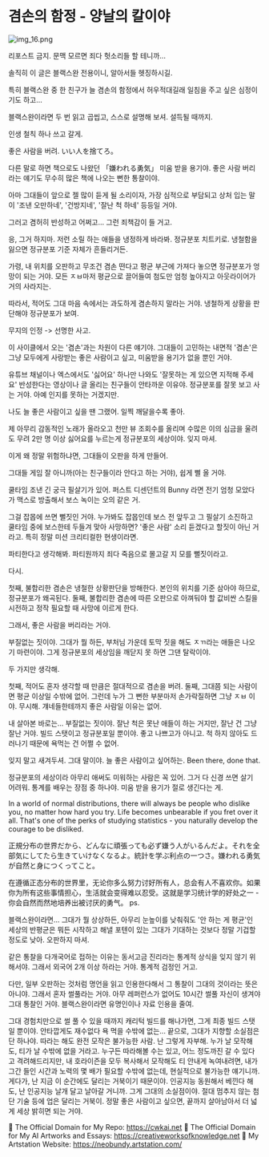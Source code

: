 # 겸손의 함정 - 양날의 칼이야 

![img_16.png](..%2Fimages%2Fimg_16.png)

리포스트 금지. 문맥 모르면 죄다 헛소리들 할 테니까...

솔직히 이 글은 블랙스완 전용이니, 알아서들 헷징하시길.

특히 블랙스완 중 한 친구가 늘 겸손의 함정에서 허우적대길래 일침을 주고 싶은 심정이기도 하고...

블랙스완이라면 두 번 읽고 곱씹고, 스스로 설명해 보셔. 설득될 때까지.

인생 철칙 하나 쓰고 갈게.

좋은 사람을 버려.
いい人を捨てろ。

다른 말로 하면 책으로도 나왔던 「嫌われる勇気」 미움 받을 용기야. 좋은 사람 버리라는 얘기도 무수히 많은 책에 나오는 뻔한 통찰이야.

아마 그대들이 앞으로 젤 많이 듣게 될 소리이자, 가장 심적으로 부담되고 상처 입는 말이 '조낸 오만하네', '건방지네', '잘난 척 하네' 등등일 거야.

그러고 겸허히 반성하고 어쩌고... 그런 죄책감이 들 거고. 

응, 그거 하지마. 저런 소릴 하는 애들을 냉정하게 바라봐. 정규분포 치트키로. 냉철함을 잃으면 정규분포 기준 자체가 흔들리거든.

가령, 내 위치를 오판하고 무조건 겸손 떤다고 평균 부근에 가져다 놓으면 정규분포가 엉망이 되는 거야. 모든 ㅈㅂ마저 평균으로 끌어들여 첨도만 엄청 높아지고 아웃라이어가 거의 사라지는. 

따라서, 적어도 그대 마음 속에서는 과도하게 겸손하지 말라는 거야. 냉철하게 상황을 판단해야 정규분포가 보여.

무지의 인정 -> 선명한 사고.

이 사이클에서 오는 '겸손'과는 차원이 다른 얘기야. 그대들이 고민하는 내면적 '겸손'은 그냥 모두에게 사랑받는 좋은 사람이고 싶고, 미움받을 용기가 없을 뿐인 거야. 

유튜브 채널이나 엑스에서도 '싫어요' 하나만 나와도 '잘못하는 게 있으면 지적해 주세요' 반성한다는 영상이나 글 올리는 친구들이 안타까운 이유야. 정규분포를 잘못 보고 사는 거야. 아예 인지를 못하는 거겠지만. 

나도 늘 좋은 사람이고 싶을 땐 그랬어. 일찍 깨달을수록 좋아.

제 아무리 감동적인 노래가 올라오고 천만 뷰 조회수를 올리며 수많은 이의 심금을 울려도 무려 2만 명 이상 싫어요를 누르는게 정규분포의 세상이야. 잊지 마셔.

이게 왜 정말 위험하냐면, 그대들이 오판을 하게 만들어. 

그대들 게임 잘 아니까(아는 친구들이라 안다고 하는 거야), 쉽게 삘 올 거야.

쿨타임 조낸 긴 궁극 필살기가 있어. 퍼스트 디센던트의 Bunny 라면 전기 엄청 모았다가 맥스로 방출해서 보스 녹이는 오의 같은 거.

그걸 잡몹에 쓰면 뻘짓인 거야. 누가봐도 잡몹인데 보스 전 앞두고 그 필살기 소진하고 쿨타임 중에 보스한테 두들겨 맞아 사망하면? '좋은 사람' 소리 듣겠다고 할짓이 아닌 거라고. 특히 정말 미션 크리티컬한 현생이라면. 

파티한다고 생각해봐. 파티원까지 죄다 죽음으로 몰고갈 지 모를 뻘짓이라고.

다시.

첫째, 불합리한 겸손은 냉철한 상황판단을 방해한다. 본인의 위치를 기준 삼아야 하므로, 정규분포가 왜곡된다.
둘째, 불합리한 겸손에 따른 오판으로 아껴둬야 할 값비싼 스킬을 시전하고 정작 필요할 때 사망에 이르게 한다.

그래서, 좋은 사람을 버리라는 거야.

부질없는 짓이야. 그대가 뭘 하든, 부처님 가운데 토막 짓을 해도 ㅈㄲ라는 애들은 나오기 마련이야. 그게 정규분포의 세상임을 깨닫지 못 하면 그댄 탈락이야. 

두 가지만 생각해. 

첫째, 적어도 혼자 생각할 때 만큼은 절대적으로 겸손을 버려.
둘째, 그대쯤 되는 사람이면 평균 이상일 수밖에 없어. 그런데 누가 그 뻔한 부분마저 손가락질하면 그냥 ㅈㅂ 이야. 무시해. 걔네들한테까지 좋은 사람일 이유는 없어.  

내 살아본 바로는... 부질없는 짓이야. 잘난 척은 못난 애들이 하는 거지만, 잘난 건 그냥 잘난 거야. 빌드 스탯이고 정규분포일 뿐이야. 좋고 나쁘고가 아니고. 척 하지 않아도 드러나기 때문에 욕먹는 건 어쩔 수 없어.

잊지 말고 새겨두셔. 그대 말이야. 늘 좋은 사람이고 싶어하는. Been there, done that.

정규분포의 세상이라 아무리 애써도 미워하는 사람은 꼭 있어. 그거 다 신경 쓰면 살기 어려워. 통계를 배우는 장점 중 하나야. 미움 받을 용기가 절로 생긴다는 게.

In a world of normal distributions, there will always be people who dislike you, no matter how hard you try. Life becomes unbearable if you fret over it all. That's one of the perks of studying statistics - you naturally develop the courage to be disliked.

正規分布の世界だから、どんなに頑張っても必ず嫌う人がいるんだよ。それを全部気にしてたら生きていけなくなるよ。統計を学ぶ利点の一つさ。嫌われる勇気が自然と身につくってこと。

在遵循正态分布的世界里，无论你多么努力讨好所有人，总会有人不喜欢你。如果你为所有这些事情担心，生活就会变得难以忍受。这就是学习统计学的好处之一 - 你会自然而然地培养出被讨厌的勇气。
ps. 

블랙스완이라면... 그대가 뭘 상상하든, 아무리 눈높이를 낮춰줘도 '안 하는 게 평균'인 세상의 반평균은 뭐든 시작하고 해낼 포텐이 있는 그대가 기대하는 것보다 정말 기겁할 정도로 낮아. 오판하지 마셔.

같은 통찰을 다개국어로 접하는 이유는 동서고금 진리라는 통계적 상식을 잊지 않기 위해서야. 그래서 외국어 2개 이상 하라는 거야. 통계적 검정인 거고.

다만, 일부 오판하는 것처럼 명언을 읽고 인용한다해서 그 통찰이 그대의 것이라는 뜻은 아니야. 그래서 혼자 썰풀라는 거야. 아무 레퍼런스가 없어도 10시간 썰풀 자신이 생겨야 그대 통찰인 거야. 블랙스완이라면 유명인이나 자료 인용을 줄여.

그대 경험치만으로 썰 풀 수 있을 때까지 캐리턱 빌드를 해나가면, 그게 최종 빌드 스탯일 뿐이야. 안타깝게도 재수없다 욕 먹을 수밖에 없는...
끝으로, 그대가 지향할 소실점은 단 하나야. 따라는 해도 완전 모작은 불가능한 사람. 난 그렇게 자부해. 누가 날 모작해도, 티가 날 수밖에 없을 거라고. 누구든 따라해볼 수는 있고, 어느 정도까진 갈 수 있다고 격려해드리지만, 내 호라이즌을 모두 복사해서 모작해도 티 안내게 녹여내려면, 내가 그간 들인 시간과 노력의 몇 배가 필요할 수밖에 없는데, 현실적으로 불가능한 얘기니까. 게다가, 난 지금 이 순간에도 달리는 거북이기 때문이야. 인공지능 동원해서 베낀다 해도, 난 인공지능 날개 달고 날아갈 거니까. 그게 그대의 소실점이야. 절대 멈추지 않는 첨단 기술 등에 업은 달리는 거북이.
정말 좋은 사람이고 싶으면, 끝까지 살아남아서 더 넓게 세상 밝히면 되는 거야.

🔗 The Official Domain for My Repo: https://cwkai.net
🔗 The Official Domain for My AI Artworks and Essays: https://creativeworksofknowledge.net
🔗 My Artstation Website: https://neobundy.artstation.com/